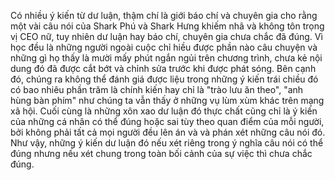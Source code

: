 Có nhiều ý kiến từ dư luận, thậm chí là giới báo chí và chuyên gia cho rằng một vài câu nói của Shark Phú và Shark Hưng khiếm nhã và không tôn trọng vị CEO nữ, tuy nhiên dư luận hay báo chí, chuyên gia chưa chắc đã đúng. Vì học đều là những người ngoài cuộc chỉ hiều được phần nào câu chuyện và những gì họ thấy là mười mấy phút ngắn ngủi trên chương trình, chưa kẻ nội dung đó đã được cắt bớt và chỉnh sửa trước khi được phát sóng. Bên cạnh đó, chúng ra không thể đánh giá được liệu trong những ý kiến trái chiều đó có bao nhiêu phần trăm là chính kiến hay chỉ là "trào lưu ăn theo", "anh hùng bàn phím" như chúng ta vẫn thấy ở những vụ lùm xùm khác trên mạng xã hội. Cuối cùng là những xôn xao dư luận đó thực chất cũng chỉ là ý kiến của những cá nhân có thể đúng hoặc sai tùy theo quan điểm của mỗi người, bởi không phải tất cả mọi người đều lên án và và phán xét những câu nói đó. Như vậy, những ý kiến dư luận đó nếu xét riêng trong ý nghĩa câu nói có thể đúng nhưng nếu xét chung trong toàn bối cảnh của sự việc thì chưa chắc đúng.
